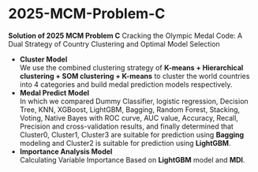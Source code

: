 # 2025-MCM-Problem-C
**Solution of 2025 MCM Problem C** Cracking the Olympic Medal Code: A Dual Strategy of Country Clustering and Optimal Model Selection
- **Cluster Model**  
  We use the combined clustering strategy of **K-means + Hierarchical clustering + SOM clustering + K-means** to cluster the world countries into 4 categories and build medal prediction models respectively.  
- **Medal Predict Model**  
  In which we compared Dummy Classifier, logistic regression, Decision Tree, KNN, XGBoost, LightGBM, Bagging, Random Forest, Stacking, Voting, 
Native Bayes with ROC curve, AUC value, Accuracy, Recall, Precision and cross-validation results, and finally determined that Cluster0, Cluster1, Cluster3 are suitable for prediction using **Bagging** modeling and Cluster2 is suitable for prediction using **LightGBM**.  
- **Importance Analysis Model**  
  Calculating Variable Importance Based on **LightGBM** model and **MDI**.

